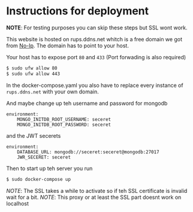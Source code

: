 # Instructions for deployment

**NOTE**: For testing purposes you can skip these steps but SSL wont work.

This website is hosted on rups.ddns.net whitch is a free domain we got from [No-Ip](https://www.noip.com/).
The domain has to  point to your host.

Your host has to expose port `80` and `433` (Port forwading is also required)
```Bash
$ sudo ufw allow 80
$ sudo ufw allow 443
```

In the docker-compose.yaml you also have to replace every instance of `rups.ddns.net` with your own domain. 

And maybe change up teh username and password for mongodb 
```YML
environment:
    MONGO_INITDB_ROOT_USERNAME: seceret
    MONGO_INITDB_ROOT_PASSWORD: seceret
```
and the JWT secerets
```YML
environment:
    DATABASE_URL: mongodb://seceret:seceret@mongodb:27017
    JWR_SECERET: seceret
```


Then to start up teh server you run

```Bash
$ sudo docker-compose up
```

*NOTE*: The SSL takes a while to activate so if teh SSL certificate is invalid wait for a bit.
*NOTE*: This proxy or at least the SSL part doesnt work on localhost